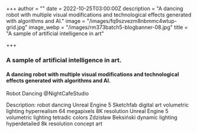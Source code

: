 +++
author = ""
date = 2022-10-25T03:00:00Z
description = "A dancing robot with multiple visual modifications and technological effects generated with algorithms and AI."
image = "/images/fq9szvezm8nbmmc4wtup-grid.jpg"
image_webp = "/images/rm373batch5-blogbanner-08.jpg"
title = "A sample of artificial intelligence in art"

+++
### A sample of artificial intelligence in art.

#### A dancing robot with multiple visual modifications and technological effects generated with algorithms and AI.

Robot Dancing @NightCafeStudio

Description: robot dancing Unreal Engine 5 Sketchfab digital art volumetric lighting hyperrealism 64 megapixels 8K resolution Unreal Engine 5 volumetric lighting tetradic colors Zdzisław Beksiński dynamic lighting hyperdetailed 8k resolution concept art
